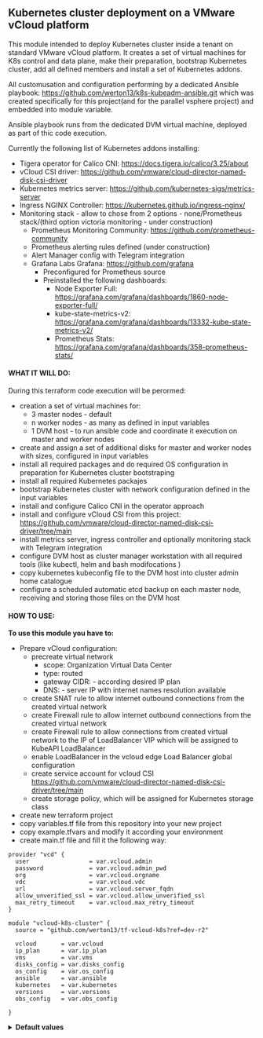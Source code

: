 ## Kubernetes cluster deployment on a VMware vCloud platform

This module intended to deploy Kubernetes cluster inside a tenant on standard VMware vCloud platform.
It  creates a set of virtual machines for K8s control and data plane, make their preparation, bootstrap Kubernetes cluster, add all defined members and install a set of Kubernetes addons.

All customusation and configuration performing by a dedicated Ansible playbook: https://github.com/werton13/k8s-kubeadm-ansible.git which was  created specifically for this project(and for the parallel vsphere project) and embedded into module variable.

Ansible playbook runs from the dedicated DVM virtual machine, deployed as part of thic code execution.

Currently the following list of Kubernetes addons installing:


  - Tigera operator for Calico CNI: https://docs.tigera.io/calico/3.25/about
  - vCloud CSI driver: https://github.com/vmware/cloud-director-named-disk-csi-driver
  - Kubernetes metrics server: https://github.com/kubernetes-sigs/metrics-server
  - Ingress NGINX Controller:  https://kubernetes.github.io/ingress-nginx/
  - Monitoring stack - allow to chose from 2 options - none/Prometheus stack/(third option victoria monitoring - under construction)
    - Prometheus Monitoring Community: https://github.com/prometheus-community
    * Prometheus alerting rules defined (under construction)
    * Alert Manager config with Telegram integration
    - Grafana Labs Grafana: https://github.com/grafana
      * Preconfigured for Prometheus source
      * Preinstalled the following dashboards:
        + Node Exporter Full: https://grafana.com/grafana/dashboards/1860-node-exporter-full/
        + kube-state-metrics-v2: https://grafana.com/grafana/dashboards/13332-kube-state-metrics-v2/
        + Prometheus Stats: https://grafana.com/grafana/dashboards/358-prometheus-stats/


#### WHAT IT WILL DO:

During this terraform code execution will be perormed:
 - creation a set of virtual machines for:
   - 3 master nodes - default
   - n worker nodes - as many as defined in input variables
   - 1 DVM host - to run ansible code and coordinate it execution on master and worker nodes
 - create and assign a set of additional disks for master and worker nodes with sizes, configured in input variables
 - install all required packages and do required OS configuration in preparation for Kubernetes cluster bootstraping
 - install all required Kubernetes packajes
 - bootstrap Kubernetes cluster with network configuration defined in the input variables
 - install and configure Calico CNI in the operator approach
 - install and configure vCloud CSI from this project: https://github.com/vmware/cloud-director-named-disk-csi-driver/tree/main
 - install metrics server, ingress controller and optionally monitoring stack with Telegram integration
 - configure DVM host as cluster manager workstation with all required tools (like kubectl, helm and bash modifocations )
 - copy kubernetes kubeconfig file to the DVM host into cluster admin home catalogue
 - configure a scheduled automatic etcd backup on each master node, receiving and storing  those files on the DVM host
 


#### HOW TO USE:

<b>To use this module you have to: </b>

- Prepare vCloud configuration:
  - precreate virtual network
    * scope: Organization Virtual Data Center
    * type: routed
    * gateway CIDR: - according desired IP plan
    * DNS: - server IP with internet names resolution available
  - create SNAT rule to allow internet outbound connections from the created virtual network
  - create Firewall rule to allow internet outbound connections from the created virtual network
  - create Firewall rule to allow  connections from  created virtual network to the IP of LoadBalancer VIP which will be assigned to KubeAPI LoadBalancer
  - enable LoadBalancer in the vcloud edge Load Balancer global configuration
  - create service account for vcloud CSI https://github.com/vmware/cloud-director-named-disk-csi-driver/tree/main
  - create storage policy, which will be assigned for Kubernetes storage class 
- create new terraform project
- copy variables.tf file from this repository into your new project
- copy example.tfvars and modify it according your environment
- create main.tf file and fill it the following way:


```hcl
provider "vcd" {
  user                 = var.vcloud.admin
  password             = var.vcloud.admin_pwd
  org                  = var.vcloud.orgname
  vdc                  = var.vcloud.vdc
  url                  = var.vcloud.server_fqdn
  allow_unverified_ssl = var.vcloud.allow_unverified_ssl
  max_retry_timeout    = var.vcloud.max_retry_timeout
}

module "vcloud-k8s-cluster" {
  source = "github.com/werton13/tf-vcloud-k8s?ref=dev-r2"

  vcloud       = var.vcloud
  ip_plan      = var.ip_plan
  vms          = var.vms
  disks_config = var.disks_config
  os_config    = var.os_config
  ansible      = var.ansible
  kubernetes   = var.kubernetes
  versions     = var.versions
  obs_config   = var.obs_config

}

```
<details>
  <summary><b>Default values</b></summary>

```  
vcloud_allow_unverified_ssl = "true"
vcloud_max_retry_timeout    = "240"
under construction ...
```
 
</details>